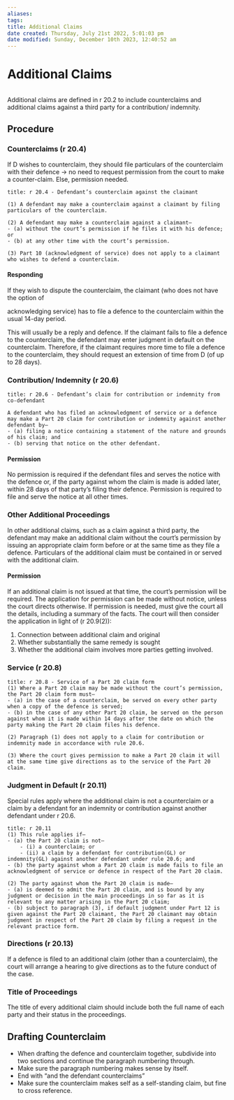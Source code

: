 ```yaml
---
aliases: 
tags: 
title: Additional Claims
date created: Thursday, July 21st 2022, 5:01:03 pm
date modified: Sunday, December 10th 2023, 12:40:52 am
---
```


# Additional Claims

```toc
```

Additional claims are defined in r 20.2 to include counterclaims and additional claims against a third party for a contribution/ indemnity.

## Procedure

### Counterclaims (r 20.4)

If D wishes to counterclaim, they should file particulars of the counterclaim with their defence → no need to request permission from the court to make a counter-claim. Else, permission needed.

```ad-statute
title: r 20.4 - Defendant’s counterclaim against the claimant

(1) A defendant may make a counterclaim against a claimant by filing particulars of the counterclaim.

(2) A defendant may make a counterclaim against a claimant—
- (a) without the court’s permission if he files it with his defence; or
- (b) at any other time with the court’s permission.

(3) Part 10 (acknowledgment of service) does not apply to a claimant who wishes to defend a counterclaim. 
```

#### Responding

If they wish to dispute the counterclaim, the claimant (who does not have the option of

acknowledging service) has to file a defence to the counterclaim within the usual 14-day period.

This will usually be a reply and defence. If the claimant fails to file a defence to the counterclaim, the defendant may enter judgment in default on the counterclaim. Therefore, if the claimant requires more time to file a defence to the counterclaim, they should request an extension of time from D (of up to 28 days).

### Contribution/ Indemnity (r 20.6)

```ad-statute
title: r 20.6 - Defendant’s claim for contribution or indemnity from co-defendant

A defendant who has filed an acknowledgment of service or a defence may make a Part 20 claim for contribution or indemnity against another defendant by—
- (a) filing a notice containing a statement of the nature and grounds of his claim; and
- (b) serving that notice on the other defendant.
```

#### Permission

No permission is required if the defendant files and serves the notice with the defence or, if the party against whom the claim is made is added later, within 28 days of that party’s filing their defence. Permission is required to file and serve the notice at all other times.

### Other Additional Proceedings

In other additional claims, such as a claim against a third party, the defendant may make an additional claim without the court’s permission by issuing an appropriate claim form before or at the same time as they file a defence. Particulars of the additional claim must be contained in or served with the additional claim.

#### Permission

If an additional claim is not issued at that time, the court’s permission will be required. The application for permission can be made without notice, unless the court directs otherwise. If permission is needed, must give the court all the details, including a summary of the facts. The court will then consider the application in light of (r 20.9(2)):

1. Connection between additional claim and original
2. Whether substantially the same remedy is sought
3. Whether the additional claim involves more parties getting involved.

### Service (r 20.8)

```ad-statute
title: r 20.8 - Service of a Part 20 claim form
(1) Where a Part 20 claim may be made without the court’s permission, the Part 20 claim form must—
- (a) in the case of a counterclaim, be served on every other party when a copy of the defence is served;
- (b) in the case of any other Part 20 claim, be served on the person against whom it is made within 14 days after the date on which the party making the Part 20 claim files his defence.

(2) Paragraph (1) does not apply to a claim for contribution or indemnity made in accordance with rule 20.6.

(3) Where the court gives permission to make a Part 20 claim it will at the same time give directions as to the service of the Part 20 claim. 
```

### Judgment in Default (r 20.11)

Special rules apply where the additional claim is not a counterclaim or a claim by a defendant for an indemnity or contribution against another defendant under r 20.6.

```ad-statute
title: r 20.11
(1) This rule applies if—
- (a) the Part 20 claim is not—
	- (i) a counterclaim; or
	- (ii) a claim by a defendant for contribution(GL) or indemnity(GL) against another defendant under rule 20.6; and
- (b) the party against whom a Part 20 claim is made fails to file an acknowledgment of service or defence in respect of the Part 20 claim.

(2) The party against whom the Part 20 claim is made—
- (a) is deemed to admit the Part 20 claim, and is bound by any judgment or decision in the main proceedings in so far as it is relevant to any matter arising in the Part 20 claim;
- (b) subject to paragraph (3), if default judgment under Part 12 is given against the Part 20 claimant, the Part 20 claimant may obtain judgment in respect of the Part 20 claim by filing a request in the relevant practice form.
```

### Directions (r 20.13)

If a defence is filed to an additional claim (other than a counterclaim), the court will arrange a hearing to give directions as to the future conduct of the case.

### Title of Proceedings

The title of every additional claim should include both the full name of each party and their status in the proceedings.

## Drafting Counterclaim

- When drafting the defence and counterclaim together, subdivide into two sections and continue the paragraph numbering through.
- Make sure the paragraph numbering makes sense by itself.
- End with “and the defendant counterclaims”
- Make sure the counterclaim makes self as a self-standing claim, but fine to cross reference.
